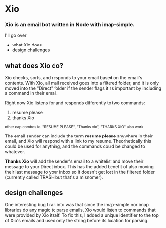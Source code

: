 # Xio

### Xio is an email bot written in Node with imap-simple.

I'll go over
- what Xio does
- design challenges


## what does Xio do?
Xio checks, sorts, and responds to your email based on the email's contents. With Xio, all mail received
goes into a filtered folder, and it is only moved into the "Direct" folder if the sender flags it as important
by including a command in their email.

Right now Xio listens for and responds differently to two commands:

1. resume please
2. thanks Xio


<sub>other cap combos ie. "RESUME PLEASE", "Thanks xio", "THANKS XIO" also work</sub>

The email sender can include the term __resume please__ anywhere in their email, and Xio
will respond with a link to my resume. Theorhetically this could be used for anything, and the commands
could be changed to whatever. 

__Thanks Xio__ will add the sender's email to a whitelist and move their message to your Direct inbox. This
has the added benefit of also moving their last message to your inbox so it doesn't get lost in the filtered
folder (currently called TRASH but that's a misnomer).

## design challenges

One interesting bug I ran into was that since the imap-simple nor imap libraries do any magic to parse emails,
Xio would listen to commands that were provided by Xio itself. To fix this, I added a unique identifier to the top
of Xio's emails and used only the string before its location for parsing.

